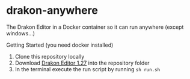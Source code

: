 # drakon-anywhere
The Drakon Editor in a Docker container so it can run anywhere (except windows...)


Getting Started (you need docker installed)

 1. Clone this repository locally
 2. Download [Drakon Editor 1.27](http://drakon-editor.sourceforge.net/editor.html#downloads) into the repository folder
 3. In the terminal execute the run script by running `sh run.sh` 
